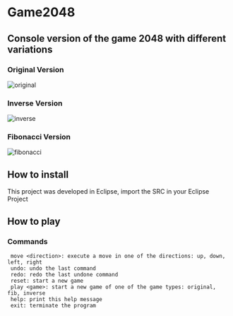 # Game2048
## Console version of the game 2048 with different variations
### Original Version
![original](https://user-images.githubusercontent.com/36489953/36233050-7f38610c-11e4-11e8-9c72-fa6643657eb3.PNG)
### Inverse Version
![inverse](https://user-images.githubusercontent.com/36489953/36233115-bde48afc-11e4-11e8-99a8-491a524d2592.PNG)
### Fibonacci Version
![fibonacci](https://user-images.githubusercontent.com/36489953/36233119-c1317b2a-11e4-11e8-817c-9c08d8b5ba97.PNG)

## How to install
This project was developed in Eclipse, import the SRC in your Eclipse Project

## How to play
### Commands
```
 move <direction>: execute a move in one of the directions: up, down, left, right
 undo: undo the last command
 redo: redo the last undone command
 reset: start a new game
 play <game>: start a new game of one of the game types: original, fib, inverse
 help: print this help message
 exit: terminate the program
 
```
